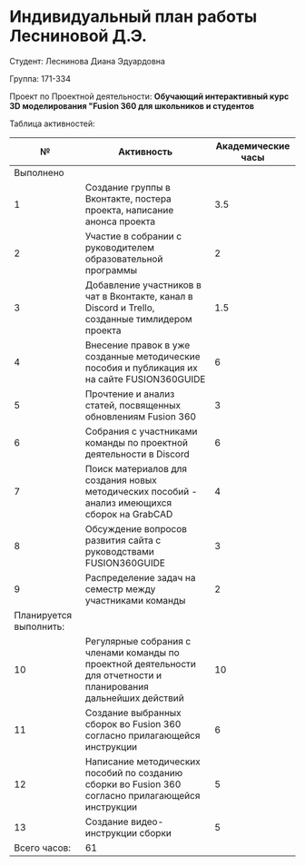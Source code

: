 # **Индивидуальный план работы Лесниновой Д.Э.**

Студент: Леснинова Диана Эдуардовна

Группа: 171-334

Проект по Проектной деятельности: **Обучающий интерактивный курс 3D моделирования "Fusion 360 для школьников и студентов**

Таблица активностей:

| № | Активность | Академические часы |
| --- | --- | --- |
| Выполнено |
| 1 | Создание группы в Вконтакте, постера проекта, написание анонса проекта | 3.5 |
| 2 | Участие в собрании с руководителем образовательной программы| 2 |
| 3 | Добавление участников в чат в Вконтакте, канал в Discord и Trello, созданные тимлидером проекта | 1.5 |
| 4 | Внесение правок в уже созданные методические пособия и публикация их на сайте FUSION360GUIDE | 6 |
| 5 | Прочтение и анализ статей, посвященных обновлениям Fusion 360 | 3 |
| 6 | Собрания с участниками команды по проектной деятельности в Discord | 6 |
| 7 | Поиск материалов для создания новых методических пособий - анализ имеющихся сборок на GrabCAD | 4 |
| 8 | Обсуждение вопросов развития сайта с руководствами FUSION360GUIDE | 3 |
| 9 | Распределение задач на семестр между участниками команды | 2 |
| Планируется выполнить:|
| 10 | Регулярные собрания с членами команды по проектной деятельности для отчетности и планирования дальнейших действий | 10 |
| 11 | Создание выбранных сборок во Fusion 360 согласно прилагающейся инструкции | 6 |
| 12 | Написание методических пособий по созданию сборки во Fusion 360 согласно прилагающейся инструкции | 5 | 
| 13 | Создание видео-инструкции сборки | 5 | 
| Всего часов: | 61 |